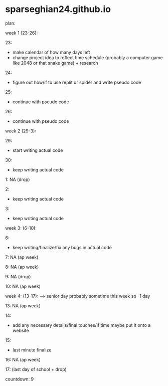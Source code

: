 # sparseghian24.github.io

plan:

week 1 (23-26):
    
23: 
- make calendar of how many days left  
- change project idea to reflect time schedule (probably a computer game like 2048 or that snake game) + research

24:
- figure out how/if to use replit or spider and write pseudo code
  
25: 
- continue with pseudo code
  
26: 
- continue with pseudo code

  
week 2 (29-3):

29:
- start writing actual code
  
30: 
- keep writing actual code
  
1: NA (drop)

2: 
- keep writing actual code
  
3:
- keep writing actual code 
  
week 3: (6-10):

6:
- keep writing/finalize/fix any bugs in actual code

7: NA (ap week)

8: NA (ap week)

9: NA (drop) 

10: NA (ap week)

week 4: (13-17):
--> senior day probably sometime this week so -1 day 

13: NA (ap week)

14: 
- add any necessary details/final touches/if time maybe put it onto a website

15:
- last minute finalize
  
16: NA (ap week)

17: (last day of school + drop) 

countdown: 9
